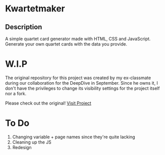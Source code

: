 # Kwartetmaker

## Description
A simple quartet card generator made with HTML, CSS and JavaScript.\
Generate your own quartet cards with the data you provide.

# W.I.P

The original repository for this project was created by my ex-classmate during our collaboration for the DeepDive in September.
Since he owns it, I don't have the privileges to change its visibility settings for the project itself nor a fork.

Please check out the original!
[Visit Project](https://github.com/devrazer/deepdive-september)


# To Do

1. Changing variable + page names since they're quite lacking
2. Cleaning up the JS
3. Redesign

